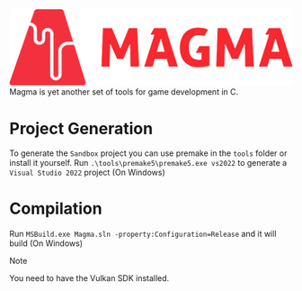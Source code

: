 <img src="content/logo.png" width=800>
<br>
Magma is yet another set of tools for game development in C.

# Project Generation
To generate the `Sandbox` project you can use premake in the `tools` folder or install it yourself.
Run ```.\tools\premake5\premake5.exe vs2022``` to generate a `Visual Studio 2022` project (On Windows)

# Compilation
Run ```MSBuild.exe Magma.sln -property:Configuration=Release``` and it will build (On Windows)

> [!NOTE]
> You need to have the Vulkan SDK installed.
